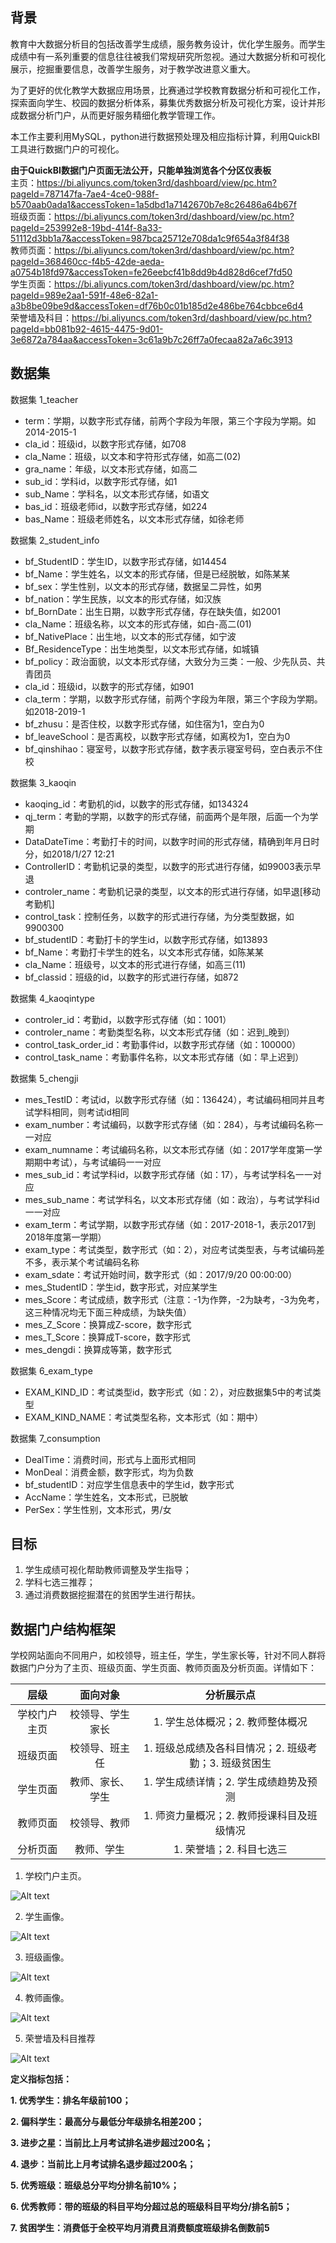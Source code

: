 ## 背景

​	教育中大数据分析目的包括改善学生成绩，服务教务设计，优化学生服务。而学生成绩中有一系列重要的信息往往被我们常规研究所忽视。通过大数据分析和可视化展示，挖掘重要信息，改善学生服务，对于教学改进意义重大。

​	为了更好的优化教学大数据应用场景，比赛通过学校教育数据分析和可视化工作，探索面向学生、校园的数据分析体系，募集优秀数据分析及可视化方案，设计并形成数据分析门户，从而更好服务精细化教学管理工作。

​	本工作主要利用MySQL，python进行数据预处理及相应指标计算，利用QuickBI工具进行数据门户的可视化。

**由于QuickBI数据门户页面无法公开，只能单独浏览各个分区仪表板**  
主页：https://bi.aliyuncs.com/token3rd/dashboard/view/pc.htm?pageId=787147fa-7ae4-4ce0-988f-b570aab0ada1&accessToken=1a5dbd1a7142670b7e8c26486a64b67f  
班级页面：https://bi.aliyuncs.com/token3rd/dashboard/view/pc.htm?pageId=253992e8-19bd-414f-8a33-51112d3bb1a7&accessToken=987bca25712e708da1c9f654a3f84f38  
教师页面：https://bi.aliyuncs.com/token3rd/dashboard/view/pc.htm?pageId=368460cc-f4b5-42de-aeda-a0754b18fd97&accessToken=fe26eebcf41b8dd9b4d828d6cef7fd50  
学生页面：https://bi.aliyuncs.com/token3rd/dashboard/view/pc.htm?pageId=989e2aa1-591f-48e6-82a1-a3b8be09be9d&accessToken=df76b0c01b185d2e486be764cbbce6d4  
荣誉墙及科目：https://bi.aliyuncs.com/token3rd/dashboard/view/pc.htm?pageId=bb081b92-4615-4475-9d01-3e6872a784aa&accessToken=3c61a9b7c26ff7a0fecaa82a7a6c3913


## 数据集

数据集 1_teacher

- term：学期，以数字形式存储，前两个字段为年限，第三个字段为学期。如2014-2015-1
- cla_id：班级id，以数字形式存储，如708
- cla_Name：班级，以文本和字符形式存储，如高二(02)
- gra_name：年级，以文本形式存储，如高二
- sub_id：学科id，以数字形式存储，如1
- sub_Name：学科名，以文本形式存储，如语文
- bas_id：班级老师id，以数字形式存储，如224
- bas_Name：班级老师姓名，以文本形式存储，如徐老师

数据集 2_student_info

- bf_StudentID：学生ID，以数字形式存储，如14454
- bf_Name：学生姓名，以文本的形式存储，但是已经脱敏，如陈某某
- bf_sex：学生性别，以文本的形式存储，数据呈二异性，如男
- bf_nation：学生民族，以文本的形式存储，如汉族
- bf_BornDate：出生日期，以数字形式存储，存在缺失值，如2001
- cla_Name：班级名称，以文本的形式存储，如白-高二(01)
- bf_NativePlace：出生地，以文本的形式存储，如宁波
- Bf_ResidenceType：出生地类型，以文本形式存储，如城镇
- bf_policy：政治面貌，以文本形式存储，大致分为三类：一般、少先队员、共青团员
- cla_id：班级id，以数字的形式存储，如901
- cla_term：学期，以数字形式存储，前两个字段为年限，第三个字段为学期。如2018-2019-1
- bf_zhusu：是否住校，以数字形式存储，如住宿为1，空白为0
- bf_leaveSchool：是否离校，以数字形式存储，如离校为1，空白为0
- bf_qinshihao：寝室号，以数字形式存储，数字表示寝室号码，空白表示不住校

 数据集 3_kaoqin

- kaoqing_id：考勤机的id，以数字的形式存储，如134324
- qj_term：考勤的学期，以数字的形式存储，前面两个是年限，后面一个为学期
- DataDateTime：考勤打卡的时间，以数字时间的形式存储，精确到年月日时分，如2018/1/27 12:21
- ControllerID：考勤机记录的类型，以数字的形式进行存储，如99003表示早退
- controler_name：考勤机记录的类型，以文本的形式进行存储，如早退[移动考勤机]
- control_task：控制任务，以数字的形式进行存储，为分类型数据，如9900300
- bf_studentID：考勤打卡的学生id，以数字形式存储，如13893
- bf_Name：考勤打卡学生的姓名，以文本形式存储，如陈某某
- cla_Name：班级号，以文本的形式进行存储，如高三(11)
- bf_classid：班级的id，以数字的形式进行存储，如872

数据集 4_kaoqintype

- controler_id：考勤id，以数字形式存储（如：1001）
- controler_name：考勤类型名称，以文本形式存储（如：迟到_晚到）
- control_task_order_id：考勤事件id，以数字形式存储（如：100000）
- control_task_name：考勤事件名称，以文本形式存储（如：早上迟到）

数据集 5_chengji

- mes_TestID：考试id，以数字形式存储（如：136424），考试编码相同并且考试学科相同，则考试id相同
- exam_number：考试编码，以数字形式存储（如：284），与考试编码名称一一对应
- exam_numname：考试编码名称，以文本形式存储（如：2017学年度第一学期期中考试），与考试编码一一对应
- mes_sub_id：考试学科id，以数字形式存储（如：17），与考试学科名一一对应
- mes_sub_name：考试学科名，以文本形式存储（如：政治），与考试学科id一一对应
- exam_term：考试学期，以数字形式存储（如：2017-2018-1，表示2017到2018年度第一学期）
- exam_type：考试类型，数字形式（如：2），对应考试类型表，与考试编码差不多，表示某个考试编码名称
- exam_sdate：考试开始时间，数字形式（如：2017/9/20 00:00:00）
- mes_StudentID：学生id，数字形式，对应某学生
- mes_Score：考试成绩，数字形式（注意：-1为作弊，-2为缺考，-3为免考，这三种情况均无下面三种成绩，为缺失值）
- mes_Z_Score：换算成Z-score，数字形式
- mes_T_Score：换算成T-score，数字形式
- mes_dengdi：换算成等第，数字形式

数据集 6_exam_type

- EXAM_KIND_ID：考试类型id，数字形式（如：2），对应数据集5中的考试类型
- EXAM_KIND_NAME：考试类型名称，文本形式（如：期中）

数据集 7_consumption

- DealTime：消费时间，形式与上面形式相同
- MonDeal：消费金额，数字形式，均为负数
- bf_studentID：对应学生信息表中的学生id，数字形式
- AccName：学生姓名，文本形式，已脱敏
- PerSex：学生性别，文本形式，男/女

## 目标

1. 学生成绩可视化帮助教师调整及学生指导；
2. 学科七选三推荐；
3. 通过消费数据挖掘潜在的贫困学生进行帮扶。

## 数据门户结构框架

​	学校网站面向不同用户，如校领导，班主任，学生，学生家长等，针对不同人群将数据门户分为了主页、班级页面、学生页面、教师页面及分析页面。详情如下：

|     层级     |     面向对象     |                      分析展示点                       |
| :----------: | :--------------: | :---------------------------------------------------: |
| 学校门户主页 | 校领导、学生家长 |           1. 学生总体概况；2. 教师整体概况            |
|   班级页面   |  校领导、班主任  | 1. 班级总成绩及各科目情况；2. 班级考勤；3. 班级贫困生 |
|   学生页面   | 教师、家长、学生 |        1. 学生成绩详情；2. 学生成绩趋势及预测         |
|   教师页面   |   校领导、教师   |      1. 师资力量概况；2. 教师授课科目及班级情况       |
|   分析页面   |    教师、学生    |               1. 荣誉墙；2. 科目七选三                |

1. 学校门户主页。  

![Alt text](https://github.com/MingyangChen1994/shuzhi/blob/master/%E6%80%9D%E7%BB%B4%E5%AF%BC%E5%9B%BE/%E4%B8%BB%E9%A1%B5.png)

2. 学生画像。  

![Alt text](https://github.com/MingyangChen1994/shuzhi/blob/master/%E6%80%9D%E7%BB%B4%E5%AF%BC%E5%9B%BE/%E5%AD%A6%E7%94%9F%E9%A1%B5%E9%9D%A2.png)

3. 班级画像。  

![Alt text](https://github.com/MingyangChen1994/shuzhi/blob/master/%E6%80%9D%E7%BB%B4%E5%AF%BC%E5%9B%BE/%E7%8F%AD%E7%BA%A7%E9%A1%B5%E9%9D%A2.png)

4. 教师画像。  

![Alt text](https://github.com/MingyangChen1994/shuzhi/blob/master/%E6%80%9D%E7%BB%B4%E5%AF%BC%E5%9B%BE/%E6%95%99%E5%B8%88%E9%A1%B5%E9%9D%A2.png)

5. 荣誉墙及科目推荐  

![Alt text](https://github.com/MingyangChen1994/shuzhi/blob/master/%E6%80%9D%E7%BB%B4%E5%AF%BC%E5%9B%BE/%E5%88%86%E6%9E%90%E9%A1%B5%E9%9D%A2.png)

**定义指标包括：**

**1. 优秀学生：排名年级前100；**

**2. 偏科学生：最高分与最低分年级排名相差200；**

**3. 进步之星：当前比上月考试排名进步超过200名；**

**4. 退步：当前比上月考试排名退步超过200名；**

**5. 优秀班级：班级总分平均分排名前10%；**

**6. 优秀教师：带的班级的科目平均分超过总的班级科目平均分/排名前5；**

**7. 贫困学生：消费低于全校平均月消费且消费额度班级排名倒数前5**



​	
